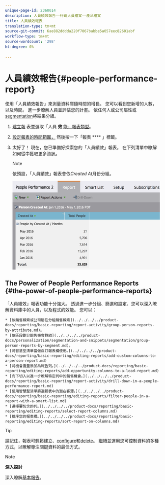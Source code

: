 ```yaml
---
unique-page-id: 2360014
description: 人員績效報告——行銷人員檔案——產品檔案
title: 人員績效報表
translation-type: tm+mt
source-git-commit: 6ae882dddda220f7067babbe5a057eec82601abf
workflow-type: tm+mt
source-wordcount: '298'
ht-degree: 0%

---
```



# 人員績效報告{#people-performance-report}

使用「人員績效報告」來測量資料庫隨時間的增長。 您可以看到您新增的人數，以及時間。 進一步瞭解人員並評估您的計畫。 依任何人或公司屬性或[segmentation](../../../../product-docs/personalization/segmentation-and-snippets/segmentation/create-a-segmentation.md)將結果分組。

1. [建立報](../../../../product-docs/reporting/basic-reporting/creating-reports/create-a-report-in-a-program.md) 表並選取「人員 **效** [能」報表類型](report-type-overview.md)。
1. [設定報表的時間範圍，](../../../../product-docs/reporting/basic-reporting/editing-reports/change-a-report-time-frame.md) 然後按一下「報表 **** 」標籤。
1. 太好了！ 現在，您已準備好探索您的「人員績效」報表。 在下列清單中瞭解如何從中獲取更多資訊。

   >[!NOTE]
   >
   >依預設，「人員績效」報表會依&#x200B;*Created At*&#x200B;月份分組。

   ![](assets/one.png)

## The Power of People Performance Reports {#the-power-of-people-performance-reports}

「人員績效」報表功能十分強大。 透過進一步分組、篩選和設定，您可以深入瞭解資料庫中的人員，以及程式的效能。
您可以：

    * [依銷售線索或公司屬性分組銷售線索](../../../../product-docs/reporting/basic-reporting/report-activity/group-person-reports-by-attribute.md)。
    * [依區段劃分銷售機會群組](../../../../product-docs/personalization/segmentation-and-snippets/segmentation/group-person-reports-by-segment.md)。
    * [將智慧型清單當做自訂報表欄使用。](../../../../product-docs/reporting/basic-reporting/editing-reports/add-custom-columns-to-a-person-report.md)
    * [將機會度量添加為報告列。](../../../../product-docs/reporting/basic-reporting/editing-reports/add-opportunity-columns-to-a-lead-report.md)
    * [向下切入以進一步瞭解特定列中的銷售機會。](../../../../product-docs/reporting/basic-reporting/report-activity/drill-down-in-a-people-performance-report.md)
    * [使用智慧型清單篩選報表中的潛在客源。](../../../../product-docs/reporting/basic-reporting/editing-reports/filter-people-in-a-report-with-a-smart-list.md)
    * [選擇要包含的列。](../../../../product-docs/reporting/basic-reporting/editing-reports/select-report-columns.md)
    * [排序您的報表欄。](../../../../product-docs/reporting/basic-reporting/editing-reports/sort-report-on-columns.md)

>[!TIP]
>
>請記住，報表可輕鬆建立[](../../../../product-docs/reporting/basic-reporting/creating-reports/create-a-report-in-a-program.md)、[configure](https://docs.marketo.com/display/docs/basic+reporting)和[delete](../../../../product-docs/reporting/basic-reporting/report-activity/delete-a-report.md)。 繼續並運用您可控制資料的多種方式，以瞭解專注關鍵資料的最佳方式。

>[!NOTE]
>
>**深入探討**
>
>
>深入瞭解[基本報告](https://docs.marketo.com/display/docs/basic+reporting)。

